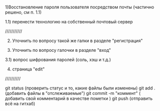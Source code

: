 
1)Восстановление пароля пользователя посредством почты (частично решено, см п. 1.1)

1.1) перенести технологию на собственный почтовый сервер

///////////

2) Уточнить по вопросу такой же галки в разделе "регистрация"

3) Уточнить по вопросу галочки в разделе "вход"

3.1) вопрос шифрования паролей (соль, хэш и т.д.)

4) страница "edit"

//////////

git status              (проверить статус и то, какие файлы были изменены)
git add .               (добавить файлы в "отслеживаемые")
git commit -m "коммент" ( добавить свой комментарий в качестве пометки )
git push                (отправить всё на гитхаб)



